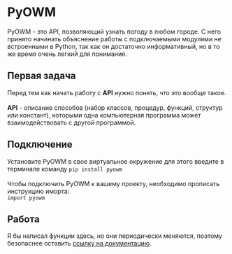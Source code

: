 # PyOWM
PyOWM - это API, позволяющий узнать погоду в любом городе. С него принято начинать объяснение работы с подключаемыми модулями не встроенными в Python, так как он достаточно информативный, но в то же время очень легкий для понимания.

## Первая задача
Перед тем как начать работу с <strong>API</strong> нужно понять, что это вообще такое.<br><br>
<strong>API</strong> - описание способов (набор классов, процедур, функций, структур или констант), которыми одна компьютерная программа может взаимодействовать с другой программой.

## Подключение
Установите PyOWM в свое виртуальное окружение для этого введите в терминале команду <code>pip install pyowm</code><br>
<br>
Чтобы подключить PyOWM к вашему проекту, необходимо прописать инструкцию иморта:<br>
<code>import pyowm</code>

## Работа
Я бы написал функции здесь, но они периодически меняются, поэтому безопаснее оставить <a href="https://pyowm.readthedocs.io/en/latest/usage-examples-v2/weather-api-usage-examples.html#create-global-owm-object" target="_blank">ссылку на документацию</a>.
